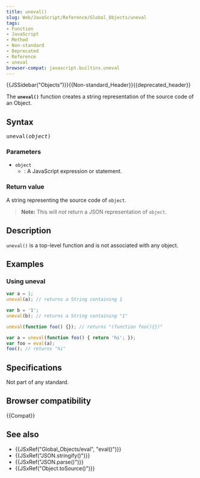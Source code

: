 ```yaml
---
title: uneval()
slug: Web/JavaScript/Reference/Global_Objects/uneval
tags:
- Function
- JavaScript
- Method
- Non-standard
- Deprecated
- Reference
- uneval
browser-compat: javascript.builtins.uneval
---
```

{{JSSidebar("Objects")}}{{Non-standard_Header}}{{deprecated_header}}

The **`uneval()`** function creates a string representation of the source code
of an Object.

## Syntax

<pre class="brush: js">uneval(<var>object</var>)</pre>

### Parameters

- `object`
  - : A JavaScript expression or statement.

### Return value

A string representing the source code of `object`.

> **Note:** This will _not_ return a JSON representation of `object`.

## Description

`uneval()` is a top-level function and is not associated with any object.

## Examples

### Using uneval

```js
var a = 1;
uneval(a); // returns a String containing 1

var b = '1';
uneval(b); // returns a String containing "1"

uneval(function foo() {}); // returns "(function foo(){})"

var a = uneval(function foo() { return 'hi'; });
var foo = eval(a);
foo(); // returns "hi"
```

## Specifications

Not part of any standard.

## Browser compatibility

{{Compat}}

## See also

- {{JSxRef("Global_Objects/eval", "eval()")}}
- {{JSxRef("JSON.stringify()")}}
- {{JSxRef("JSON.parse()")}}
- {{JSxRef("Object.toSource()")}}
